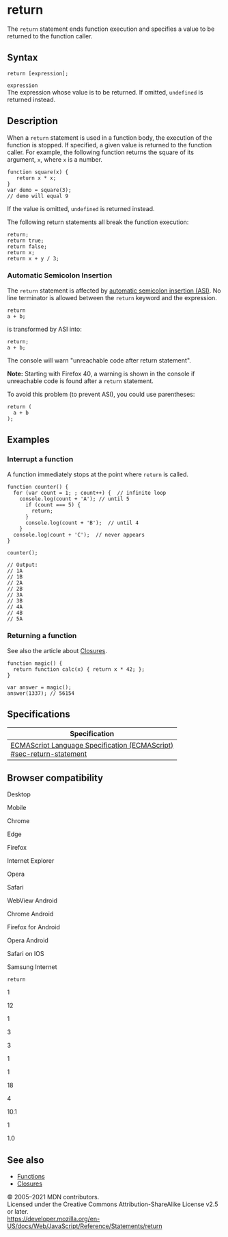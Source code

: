 return
======

The `return` statement ends function execution and specifies a value to be returned to the function caller.

Syntax
------

    return [expression]; 

`expression`  
The expression whose value is to be returned. If omitted, `undefined` is returned instead.

Description
-----------

When a `return` statement is used in a function body, the execution of the function is stopped. If specified, a given value is returned to the function caller. For example, the following function returns the square of its argument, `x`, where `x` is a number.

    function square(x) {
       return x * x;
    }
    var demo = square(3);
    // demo will equal 9

If the value is omitted, `undefined` is returned instead.

The following return statements all break the function execution:

    return;
    return true;
    return false;
    return x;
    return x + y / 3;

### Automatic Semicolon Insertion

The `return` statement is affected by [automatic semicolon insertion (ASI)](../lexical_grammar#automatic_semicolon_insertion). No line terminator is allowed between the `return` keyword and the expression.

    return
    a + b;

is transformed by ASI into:

    return;
    a + b;

The console will warn "unreachable code after return statement".

**Note:** Starting with Firefox 40, a warning is shown in the console if unreachable code is found after a `return` statement.

To avoid this problem (to prevent ASI), you could use parentheses:

    return (
      a + b
    );

Examples
--------

### Interrupt a function

A function immediately stops at the point where `return` is called.

    function counter() {
      for (var count = 1; ; count++) {  // infinite loop
        console.log(count + 'A'); // until 5
          if (count === 5) {
            return;
          }
          console.log(count + 'B');  // until 4
        }
      console.log(count + 'C');  // never appears
    }

    counter();

    // Output:
    // 1A
    // 1B
    // 2A
    // 2B
    // 3A
    // 3B
    // 4A
    // 4B
    // 5A

### Returning a function

See also the article about [Closures](https://developer.mozilla.org/en-US/docs/Web/JavaScript/Closures).

    function magic() {
      return function calc(x) { return x * 42; };
    }

    var answer = magic();
    answer(1337); // 56154

Specifications
--------------

<table><thead><tr class="header"><th>Specification</th></tr></thead><tbody><tr class="odd"><td><a href="https://tc39.es/ecma262/#sec-return-statement">ECMAScript Language Specification (ECMAScript)<br />
<span class="small">#sec-return-statement</span></a></td></tr></tbody></table>

Browser compatibility
---------------------

Desktop

Mobile

Chrome

Edge

Firefox

Internet Explorer

Opera

Safari

WebView Android

Chrome Android

Firefox for Android

Opera Android

Safari on IOS

Samsung Internet

`return`

1

12

1

3

3

1

1

18

4

10.1

1

1.0

See also
--------

-   [Functions](../functions)
-   [Closures](https://developer.mozilla.org/en-US/docs/Web/JavaScript/Closures)

© 2005–2021 MDN contributors.  
Licensed under the Creative Commons Attribution-ShareAlike License v2.5 or later.  
<a href="https://developer.mozilla.org/en-US/docs/Web/JavaScript/Reference/Statements/return" class="_attribution-link">https://developer.mozilla.org/en-US/docs/Web/JavaScript/Reference/Statements/return</a>
